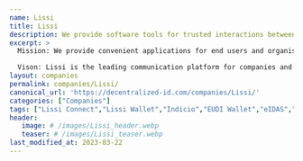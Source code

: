 ```yaml
---
name: Lissi
title: Lissi
description: We provide software tools for trusted interactions between organisations and their customers.
excerpt: >
  Mission: We provide convenient applications for end users and organisations to receive, organize and share trusted data while respecting privacy and data sovereignty.

  Vison: Lissi is the leading communication platform for companies and their customers providing tools for trusted interactions during the whole customer lifecycle.
layout: companies
permalink: companies/Lissi/
canonical_url: 'https://decentralized-id.com/companies/Lissi/'
categories: ["Companies"]
tags: ["Lissi Connect","Lissi Wallet","Indicio","EUDI Wallet","eIDAS","Evernym","IBM"]
header:
   image: # /images/Lissi_header.webp
   teaser: # /images/Lissi_teaser.webp 
last_modified_at: 2023-03-22
---
```

